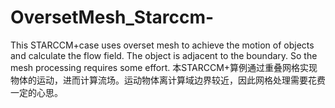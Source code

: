 # OversetMesh_Starccm-
This STARCCM+case uses overset mesh to achieve the motion of objects and calculate the flow field. The object is adjacent to the boundary. So the mesh processing requires some effort. 
本STARCCM+算例通过重叠网格实现物体的运动，进而计算流场。运动物体离计算域边界较近，因此网格处理需要花费一定的心思。
